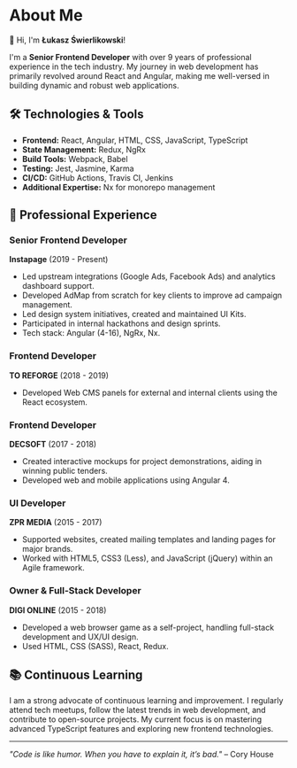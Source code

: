 # About Me

👋 Hi, I'm **Łukasz Świerlikowski**!

I'm a **Senior Frontend Developer** with over 9 years of professional experience in the tech industry. My journey in web development has primarily revolved around React and Angular, making me well-versed in building dynamic and robust web applications.

## 🛠️ Technologies & Tools

- **Frontend:** React, Angular, HTML, CSS, JavaScript, TypeScript
- **State Management:** Redux, NgRx
- **Build Tools:** Webpack, Babel
- **Testing:** Jest, Jasmine, Karma
- **CI/CD:** GitHub Actions, Travis CI, Jenkins
- **Additional Expertise:** Nx for monorepo management

## 🚀 Professional Experience

### Senior Frontend Developer
**Instapage** (2019 - Present)
- Led upstream integrations (Google Ads, Facebook Ads) and analytics dashboard support.
- Developed AdMap from scratch for key clients to improve ad campaign management.
- Led design system initiatives, created and maintained UI Kits.
- Participated in internal hackathons and design sprints.
- Tech stack: Angular (4-16), NgRx, Nx.

### Frontend Developer
**TO REFORGE** (2018 - 2019)
- Developed Web CMS panels for external and internal clients using the React ecosystem.

### Frontend Developer
**DECSOFT** (2017 - 2018)
- Created interactive mockups for project demonstrations, aiding in winning public tenders.
- Developed web and mobile applications using Angular 4.

### UI Developer
**ZPR MEDIA** (2015 - 2017)
- Supported websites, created mailing templates and landing pages for major brands.
- Worked with HTML5, CSS3 (Less), and JavaScript (jQuery) within an Agile framework.

### Owner & Full-Stack Developer
**DIGI ONLINE** (2015 - 2018)
- Developed a web browser game as a self-project, handling full-stack development and UX/UI design.
- Used HTML, CSS (SASS), React, Redux.

## 📚 Continuous Learning

I am a strong advocate of continuous learning and improvement. I regularly attend tech meetups, follow the latest trends in web development, and contribute to open-source projects. My current focus is on mastering advanced TypeScript features and exploring new frontend technologies.

---
*"Code is like humor. When you have to explain it, it’s bad."* – Cory House
